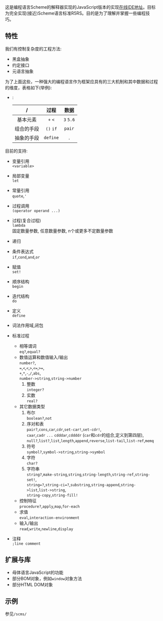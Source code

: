 
这是编程语言Scheme的解释器实现的JavaScript版本的实现[在线IDE地址](http://problue.coding.me/jsscheme/)。目标为完全实现(接近)Scheme语言标准R5RS。目的是为了理解并掌握一些编程技巧。


## 特性
我们有控制复杂度的工程方法:
* 黑盒抽象
* 约定接口
* 元语言抽象

为了上面这些，一种强大的编程语言作为框架应具有的三大机制和其中数据和过程的维度，表格如下(举例):
- :

    |/|过程|数据|
    | :---: | :---: | :---: |
    |基本元素|`+` `<`|`3` `5.6`| 
    |组合的手段|`()` `if`|`pair`|
    |抽象的手段|`define`|.|

目前的支持:
* 变量引用  
 `<variable>`
* 局部变量  
 `let`
* 常量引用  
  `quote`,`'`  
* 过程调用  
  `(operator operand ...)`
* 过程(复合过程)  
 `lambda`  
    固定数量参数, 任意数量参数, n个或更多不定数量参数
* 递归
* 条件表达式  
  `if`,`cond`,`and`,`or`
* 赋值  
  `set!`
* 顺序结构  
  `begin`
* 迭代结构  
  `do`
* 定义  
  `define`
* 词法作用域,闭包
* 标准过程
    + 相等谓词  
        `eq?`,`equal?`
    + 数值运算和数值输入/输出  
        `number?`,  
        `=`,`<`,`<`,`>`,`<=`,`>=`,  
        `+`,`*`,`-`,`/`,`abs`,  
        `number->string`,`string->number`
       1. 整数  
        `integer?`
       2. 实数  
        `real?`
    + 其它数据类型  
       1. 布尔  
        `boolean?`,`not`
       2. 序对和表  
        `pair?`,`cons`,`car`,`cdr`,`set-car!`,`set-cdr!`,  
        `caar`,`cadr` `...` `cdddar`,`cddddr` (`car`和`cdr`的组合,定义到第四层),  
        `null?`,`list?`,`list`,`length`,`append`,`reverse`,`list-tail`,`list-ref`,`memq`
       3. 符号  
        `symbol?`,`symbol->string`,`string->symbol`
       4. 字符  
        `char?`
       5. 字符串  
        `string?`,`make-string`,`string`,`string-length`,`string-ref`,`string-set!`,  
        `string=?`,`string-ci=?`,`substring`,`string-append`,`string->list`,`list->string`,  
        `string-copy`,`string-fill!`
    + 控制特征  
        `procedure?`,`apply`,`map`,`for-each`
    + 求值  
        `eval`,`interaction-environment`
    + 输入/输出  
        `read`,`write`,`newline`,`display`
 
* 注释  
`;line comment`

## 扩展与库
* 母体语言JavaScript的功能
* 部分BOM对象，例如`window`对象方法
* 部分HTML DOM对象

## 示例  
 参见`/scms/`